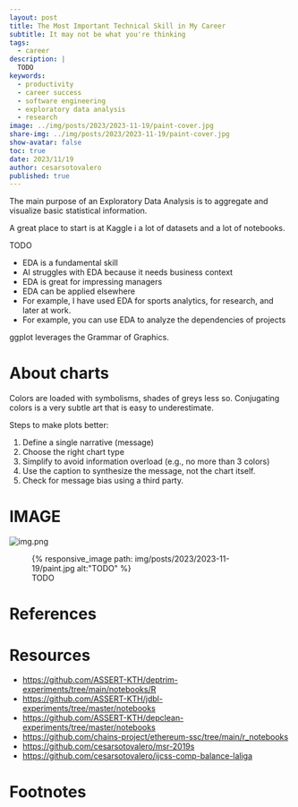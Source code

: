 ```yaml
---
layout: post
title: The Most Important Technical Skill in My Career
subtitle: It may not be what you're thinking
tags: 
  - career
description: |
  TODO
keywords:
  - productivity
  - career success
  - software engineering
  - exploratory data analysis
  - research
image: ../img/posts/2023/2023-11-19/paint-cover.jpg
share-img: ../img/posts/2023/2023-11-19/paint-cover.jpg
show-avatar: false
toc: true
date: 2023/11/19
author: cesarsotovalero
published: true
---
```


The main purpose of an Exploratory Data Analysis is to aggregate and visualize basic statistical information.

[//]: # (My writing process:)
[//]: # (I start with 3 questions at the top:)
[//]: # (- What problem am I solving?)
[//]: # (- What are the benefits of solving it?)
[//]: # (- What emotion am I generating?)
[//]: # (From these questions, I create:)
[//]: # (- At least 5 headlines)
[//]: # (- The bullet point summary)
[//]: # (Then I fill in the details.)

A great place to start is at Kaggle i a lot of datasets and a lot of notebooks.

TODO

- EDA is a fundamental skill
- AI struggles with EDA because it needs business context
- EDA is great for impressing managers
- EDA can be applied elsewhere
- For example, I have used EDA for sports analytics, for research, and later at work.
- For example, you can use EDA to analyze the dependencies of projects


ggplot leverages the Grammar of Graphics. 

# About charts

Colors are loaded with symbolisms, shades of greys less so.
Conjugating colors is a very subtle art that is easy to underestimate.

Steps to make plots better:
1. Define a single narrative (message)
2. Choose the right chart type
3. Simplify to avoid information overload (e.g., no more than 3 colors)
4. Use the caption to synthesize the message, not the chart itself. 
5. Check for message bias using a third party.

# IMAGE

![img.png](img.png)

<figure class="jb_picture">
  {% responsive_image path: img/posts/2023/2023-11-19/paint.jpg alt:"TODO" %}
  <figcaption class="stroke"> 
    TODO
  </figcaption>
</figure>


# References 


# Resources

- https://github.com/ASSERT-KTH/deptrim-experiments/tree/main/notebooks/R
- https://github.com/ASSERT-KTH/jdbl-experiments/tree/master/notebooks
- https://github.com/ASSERT-KTH/depclean-experiments/tree/master/notebooks
- https://github.com/chains-project/ethereum-ssc/tree/main/r_notebooks
- https://github.com/cesarsotovalero/msr-2019s
- https://github.com/cesarsotovalero/ijcss-comp-balance-laliga


# Footnotes



